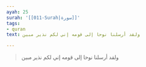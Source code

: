 ```yaml
---
ayah: 25
surah: '[[011-Surah|سورة]]'
tags:
- quran
text: ولقد أرسلنا نوحا إلى قومه إني لكم نذير مبين

---
```

> ولقد أرسلنا نوحا إلى قومه إني لكم نذير مبين
